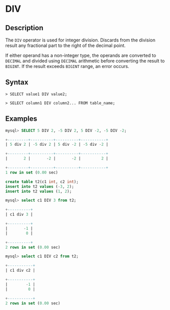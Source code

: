 # **DIV**

## **Description**

The `DIV` operator is used for integer division. Discards from the division result any fractional part to the right of the decimal point.

If either operand has a non-integer type, the operands are converted to `DECIMAL` and divided using `DECIMAL` arithmetic before converting the result to `BIGINT`. If the result exceeds `BIGINT` range, an error occurs.

## **Syntax**

```
> SELECT value1 DIV value2;
```

```
> SELECT column1 DIV column2... FROM table_name;
```

## **Examples**

```sql
mysql> SELECT 5 DIV 2, -5 DIV 2, 5 DIV -2, -5 DIV -2;

+---------+----------+----------+-----------+
| 5 div 2 | -5 div 2 | 5 div -2 | -5 div -2 |

+---------+----------+----------+-----------+
|       2 |       -2 |       -2 |         2 |

+---------+----------+----------+-----------+
1 row in set (0.00 sec)
```

```sql
create table t2(c1 int, c2 int);
insert into t2 values (-3, 2);
insert into t2 values (1, 2);

mysql> select c1 DIV 3 from t2;

+----------+
| c1 div 3 |

+----------+
|       -1 |
|        0 |

+----------+
2 rows in set (0.00 sec)

mysql> select c1 DIV c2 from t2;

+-----------+
| c1 div c2 |

+-----------+
|        -1 |
|         0 |

+-----------+
2 rows in set (0.00 sec)
```
